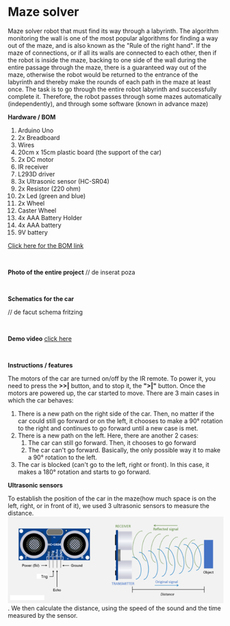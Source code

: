 # Maze solver

Maze solver robot that must find its way through a labyrinth. The algorithm monitoring the wall is one of the most popular algorithms for finding a way out of the maze, and is also known as the "Rule of the right hand". If the maze of connections, or if all its walls are connected to each other, then if the robot is inside the maze, backing to one side of the wall during the entire passage through the maze, there is a guaranteed way out of the maze, otherwise the robot would be returned to the entrance of the labyrinth and thereby make the rounds of each path in the maze at least once. The task is to go through the entire robot labyrinth and successfully complete it. Therefore, the robot passes through some mazes automatically (independently), and through some software (known in advance maze)

**Hardware / BOM**
<br>

1. Arduino Uno
1. 2x Breadboard
1. Wires
1. 20cm x 15cm plastic board (the support of the car)
1. 2x DC motor
1. IR receiver
1. L293D driver
1. 3x Ultrasonic sensor (HC-SR04)
1. 2x Resistor (220 ohm)
1. 2x Led (green and blue)
1. 2x Wheel
1. Caster Wheel
1. 4x AAA Battery Holder
1. 4x AAA battery
1. 9V battery

[Click here for the BOM link](https://docs.google.com/spreadsheets/d/1Htry010sDG5Vxl1XxuDkIDsEU6a6pIBbHVVmY9l-o_E/edit#gid=253948986)

<br>

**Photo of the entire project**
// de inserat poza

<br>

**Schematics for the car**

// de facut schema fritzing

<br>

**Demo video** 
[click here](https://)

<br>

**Instructions / features**

The motors of the car are turned on/off by the IR remote. To power it, you need to press the **>>|** button, and to stop it, the **">|"** button. Once the motors are powered up, the car started to move. There are 3 main cases in which the car behaves:

1. There is a new path on the right side of the car. Then, no matter if the car could still go forward or on the left, it chooses to make a 90° rotation to the right and continues to go forward until a new case is met.
1. There is a new path on the left. Here, there are another 2 cases:
   1. The car can still go forward. Then, it chooses to go forward
   1. The car can't go forward. Basically, the only possible way it to make a 90° rotation to the left.
1. The car is blocked (can't go to the left, right or front). In this case, it makes a 180° rotation and starts to go forward.

**Ultrasonic sensors**

To establish the position of the car in the maze(how much space is on the left, right, or in front of it), we used 3 ultrasonic sensors to measure the distance. ![](images/hc-sr04.png). We then calculate the distance, using the speed of the sound and the time measured by the sensor.








